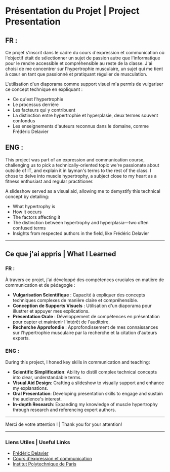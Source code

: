 # Présentation du Projet | Project Presentation

## FR : 

Ce projet s'inscrit dans le cadre du cours d'expression et communication où l'objectif était de sélectionner un sujet de passion autre que l'informatique pour le rendre accessible et compréhensible au reste de la classe. J'ai choisi de me concentrer sur l'hypertrophie musculaire, un sujet qui me tient à cœur en tant que passionné et pratiquant régulier de musculation. 

L'utilisation d'un diaporama comme support visuel m'a permis de vulgariser ce concept technique en expliquant :

- Ce qu'est l'hypertrophie
- Le processus derrière
- Les facteurs qui y contribuent
- La distinction entre hypertrophie et hyperplasie, deux termes souvent confondus
- Les enseignements d'auteurs reconnus dans le domaine, comme Frédéric Delavier

## ENG :

This project was part of an expression and communication course, challenging us to pick a technically-oriented topic we're passionate about outside of IT, and explain it in layman's terms to the rest of the class. I chose to delve into muscle hypertrophy, a subject close to my heart as a fitness enthusiast and regular practitioner.

A slideshow served as a visual aid, allowing me to demystify this technical concept by detailing:

- What hypertrophy is
- How it occurs
- The factors affecting it
- The distinction between hypertrophy and hyperplasia—two often confused terms
- Insights from respected authors in the field, like Frédéric Delavier

---

## Ce que j'ai appris | What I Learned

### FR :

À travers ce projet, j'ai développé des compétences cruciales en matière de communication et de pédagogie :

- **Vulgarisation Scientifique** : Capacité à expliquer des concepts techniques complexes de manière claire et compréhensible.
- **Conception de Supports Visuels** : Utilisation d'un diaporama pour illustrer et appuyer mes explications.
- **Présentation Orale** : Développement de compétences en présentation pour capter et maintenir l'intérêt de l'auditoire.
- **Recherche Approfondie** : Approfondissement de mes connaissances sur l'hypertrophie musculaire par la recherche et la citation d'auteurs experts.

### ENG :

During this project, I honed key skills in communication and teaching:

- **Scientific Simplification**: Ability to distill complex technical concepts into clear, understandable terms.
- **Visual Aid Design**: Crafting a slideshow to visually support and enhance my explanations.
- **Oral Presentation**: Developing presentation skills to engage and sustain the audience's interest.
- **In-depth Research**: Expanding my knowledge of muscle hypertrophy through research and referencing expert authors.

---

Merci de votre attention ! | Thank you for your attention!

---

### Liens Utiles | Useful Links

- [Frédéric Delavier](https://example.com) 
- [Cours d'expression et communication](https://example.com)
- [Institut Polytechnique de Paris](https://example.com) 
